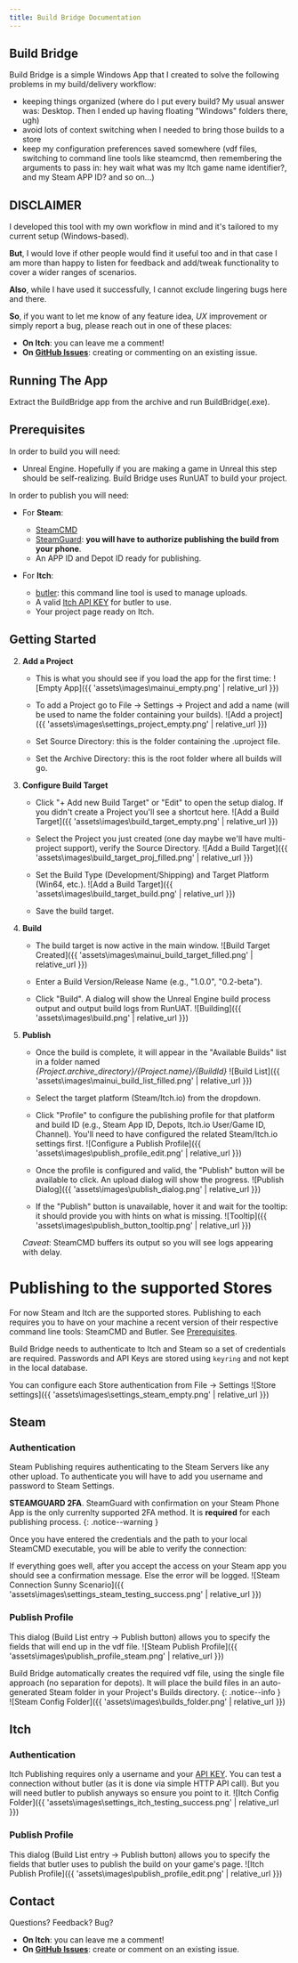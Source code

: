 ```yaml
---
title: Build Bridge Documentation
---
```


## Build Bridge

Build Bridge is a simple Windows App that I created to solve the following problems in my build/delivery workflow:
- keeping things organized (where do I put every build? My usual answer was: Desktop. Then I ended up having floating "Windows" folders there, ugh)
- avoid lots of context switching when I needed to bring those builds to a store 
- keep my configuration preferences saved somewhere (vdf files, switching to command line tools like steamcmd, then remembering the arguments to pass in: hey wait what was my Itch game name identifier?, and my Steam APP ID? and so on...)

## DISCLAIMER
I developed this tool with my own workflow in mind and it's tailored to my current setup (Windows-based).

**But**, I would love if other people would find it useful too and in that case I am more than happy to listen for feedback and add/tweak functionality to cover a wider ranges of scenarios.

**Also**, while I have used it successfully, I cannot exclude lingering bugs here and there.

**So**, if you want to let me know of any feature idea, _UX_ improvement or simply report a bug, please reach out in one of these places:

- **On Itch**: you can leave me a comment!
- **On [GitHub Issues](https://github.com/Collederas/build-bridge/issues)**: creating or commenting on an existing issue.


## Running The App
Extract the BuildBridge app from the archive and run BuildBridge(.exe).


## Prerequisites
In order to build you will need:
* Unreal Engine. Hopefully if you are making a game in Unreal this step should be self-realizing. Build Bridge uses RunUAT to build your project.

In order to publish you will need:
* For **Steam**:
    * [SteamCMD](https://developer.valvesoftware.com/wiki/SteamCMD#Downloading_SteamCMD)
    * [SteamGuard](https://help.steampowered.com/en/faqs/view/7EFD-3CAE-64D3-1C31#enable): **you will have to authorize publishing the build from your phone**.
    * An APP ID and Depot ID ready for publishing.

* For **Itch**:
    * [butler](https://itchio.itch.io/butler): this command line tool is used to manage uploads.
    * A valid [Itch API KEY](https://itch.io/user/settings/api-keys) for butler to use.
    * Your project page ready on Itch.

## Getting Started

2.  **Add a Project**
    * This is what you should see if you load the app for the first time:
        ![Empty App]({{ 'assets\images\mainui_empty.png' | relative_url }})

    * To add a Project go to File -> Settings -> Project and add a name (will be used to name the
        folder containing your builds).
        ![Add a project]({{ 'assets\images\settings_project_empty.png' | relative_url }})

    * Set Source Directory: this is the folder containing the .uproject file.
    * Set the Archive Directory: this is the root folder where all builds will go.


3.  **Configure Build Target**
    * Click "+ Add new Build Target" or "Edit" to open the setup dialog. If you didn't create a Project you'll see a shortcut here.
        ![Add a Build Target]({{ 'assets\images\build_target_empty.png' | relative_url }})
    * Select the Project you just created (one day maybe we'll have multi-project support), verify the Source Directory.
        ![Add a Build Target]({{ 'assets\images\build_target_proj_filled.png' | relative_url }})
    * Set the Build Type (Development/Shipping) and Target Platform (Win64, etc.).
        ![Add a Build Target]({{ 'assets\images\build_target_build.png' | relative_url }})

    * Save the build target.

4.  **Build**
    * The build target is now active in the main window.
            ![Build Target Created]({{ 'assets\images\mainui_build_target_filled.png' | relative_url }})

    * Enter a Build Version/Release Name (e.g., "1.0.0", "0.2-beta").
    * Click "Build". A dialog will show the Unreal Engine build process output and output build logs from RunUAT.
            ![Building]({{ 'assets\images\build.png' | relative_url }})

5.  **Publish**
    * Once the build is complete, it will appear in the "Available Builds" list in a folder named _{Project.archive_directory}/{Project.name}/{BuildId}_
            ![Build List]({{ 'assets\images\mainui_build_list_filled.png' | relative_url }})

    * Select the target platform (Steam/Itch.io) from the dropdown.
    * Click "Profile" to configure the publishing profile for that platform and
        build ID (e.g., Steam App ID, Depots, Itch.io User/Game ID, Channel).
        You'll need to have configured the related Steam/Itch.io settings first.
            ![Configure a Publish Profile]({{ 'assets\images\publish_profile_edit.png' | relative_url }})

    * Once the profile is configured and valid, the "Publish" button will be
        available to click. An upload dialog will show the progress.
            ![Publish Dialog]({{ 'assets\images\publish_dialog.png' | relative_url }})

    * If the "Publish" button is unavailable, hover it and wait for the
        tooltip: it should provide you with hints on what is missing.
            ![Tooltip]({{ 'assets\images\publish_button_tooltip.png' | relative_url }})


    *Caveat*: SteamCMD buffers its output so you will see logs appearing with delay.

# Publishing to the supported Stores
For now Steam and Itch are the supported stores.
Publishing to each requires you to have on your machine a recent version of their respective command line tools: SteamCMD and Butler. See [Prerequisites](#Prerequisites).

Build Bridge needs to authenticate to Itch and Steam so a set of credentials are required. Passwords and API Keys are stored using `keyring` and not kept in the local database.

You can configure each Store authentication from File -> Settings
        ![Store settings]({{ 'assets\images\settings_steam_empty.png' | relative_url }})


## Steam

### Authentication
Steam Publishing requires authenticating to the Steam Servers like any other upload. 
To authenticate you will have to add you username and password to Steam Settings.

**STEAMGUARD 2FA**. SteamGuard with confirmation on your Steam Phone App is the only currenlty supported 2FA method.
It is **required** for each publishing process.
{: .notice--warning }

Once you have entered the credentials and the path to your local SteamCMD executable, you will be able to verify the connection:

If everything goes well, after you accept the access on your Steam app you should see a confirmation message. Else the error will be logged.
        ![Steam Connection Sunny Scenario]({{ 'assets\images\settings_steam_testing_success.png' | relative_url }})

### Publish Profile
This dialog (Build List entry -> Publish button) allows you to specify the fields that will end up in the vdf file.
        ![Steam Publish Profile]({{ 'assets\images\publish_profile_steam.png' | relative_url }})

Build Bridge automatically creates the required vdf file, using the single file approach (no separation for depots).
It will place the build files in an auto-generated Steam folder in your Project's Builds directory.
{: .notice--info }
\
        ![Steam Config Folder]({{ 'assets\images\builds_folder.png' | relative_url }})


## Itch

### Authentication
Itch Publishing requires only a username and your [API KEY](https://itch.io/user/settings/api-keys).
You can test a connection without butler (as it is done via simple HTTP API call). But you will need butler to publish anyways so ensure you point to it.
        ![Itch Config Folder]({{ 'assets\images\settings_itch_testing_success.png' | relative_url }})

### Publish Profile
This dialog (Build List entry -> Publish button) allows you to specify the fields that butler uses to publish the build on your game's page.
        ![Itch Publish Profile]({{ 'assets\images\publish_profile_edit.png' | relative_url }})


## Contact
Questions? Feedback? Bug?
- **On Itch**: you can leave me a comment!
- **On [GitHub Issues](https://github.com/Collederas/build-bridge/issues)**: create or comment on an existing issue.